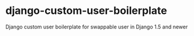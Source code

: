 django-custom-user-boilerplate
==============================

Django custom user boilerplate for swappable user in Django 1.5 and newer